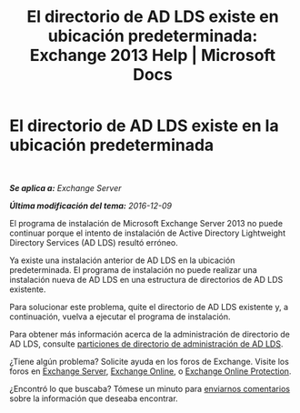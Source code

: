 ﻿---
title: 'El directorio de AD LDS existe en ubicación predeterminada: Exchange 2013 Help | Microsoft Docs'
TOCTitle: El directorio de AD LDS existe en la ubicación predeterminada
ms:assetid: cf830dec-dd74-47b2-bee2-b8956f8023ce
ms:mtpsurl: https://technet.microsoft.com/es-es/library/ms.exch.setupreadiness.adamdatapathexists(v=EXCHG.150)
ms:contentKeyID: 48268717
ms.date: 05/22/2018
mtps_version: v=EXCHG.150
ms.translationtype: MT
---

# El directorio de AD LDS existe en la ubicación predeterminada

 

_**Se aplica a:** Exchange Server_

_**Última modificación del tema:** 2016-12-09_

El programa de instalación de Microsoft Exchange Server 2013 no puede continuar porque el intento de instalación de Active Directory Lightweight Directory Services (AD LDS) resultó erróneo.

Ya existe una instalación anterior de AD LDS en la ubicación predeterminada. El programa de instalación no puede realizar una instalación nueva de AD LDS en una estructura de directorios de AD LDS existente.

Para solucionar este problema, quite el directorio de AD LDS existente y, a continuación, vuelva a ejecutar el programa de instalación.

Para obtener más información acerca de la administración de directorio de AD LDS, consulte [particiones de directorio de administración de AD LDS](https://go.microsoft.com/fwlink/p/?linkid=272302).

¿Tiene algún problema? Solicite ayuda en los foros de Exchange. Visite los foros en [Exchange Server](https://go.microsoft.com/fwlink/p/?linkid=60612), [Exchange Online](https://go.microsoft.com/fwlink/p/?linkid=267542), o [Exchange Online Protection](https://go.microsoft.com/fwlink/p/?linkid=285351).

¿Encontró lo que buscaba? Tómese un minuto para [enviarnos comentarios](mailto:exsetuphelpfeedback@microsoft.com?subject=exchange%202013%20setup%20help%20feedbac) sobre la información que deseaba encontrar.

